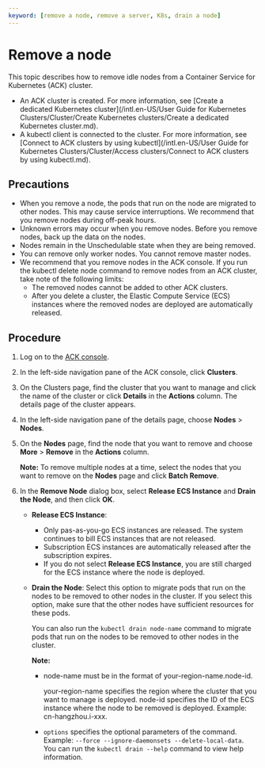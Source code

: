 ```yaml
---
keyword: [remove a node, remove a server, K8s, drain a node]
---
```


# Remove a node

This topic describes how to remove idle nodes from a Container Service for Kubernetes \(ACK\) cluster.

-   An ACK cluster is created. For more information, see [Create a dedicated Kubernetes cluster](/intl.en-US/User Guide for Kubernetes Clusters/Cluster/Create Kubernetes clusters/Create a dedicated Kubernetes cluster.md).
-   A kubectl client is connected to the cluster. For more information, see [Connect to ACK clusters by using kubectl](/intl.en-US/User Guide for Kubernetes Clusters/Cluster/Access clusters/Connect to ACK clusters by using kubectl.md).

## Precautions

-   When you remove a node, the pods that run on the node are migrated to other nodes. This may cause service interruptions. We recommend that you remove nodes during off-peak hours.
-   Unknown errors may occur when you remove nodes. Before you remove nodes, back up the data on the nodes.
-   Nodes remain in the Unschedulable state when they are being removed.
-   You can remove only worker nodes. You cannot remove master nodes.
-   We recommend that you remove nodes in the ACK console. If you run the kubectl delete node command to remove nodes from an ACK cluster, take note of the following limits:
    -   The removed nodes cannot be added to other ACK clusters.
    -   After you delete a cluster, the Elastic Compute Service \(ECS\) instances where the removed nodes are deployed are automatically released.

## Procedure

1.  Log on to the [ACK console](https://cs.console.aliyun.com).

2.  In the left-side navigation pane of the ACK console, click **Clusters**.

3.  On the Clusters page, find the cluster that you want to manage and click the name of the cluster or click **Details** in the **Actions** column. The details page of the cluster appears.

4.  In the left-side navigation pane of the details page, choose **Nodes** \> **Nodes**.

5.  On the **Nodes** page, find the node that you want to remove and choose **More** \> **Remove** in the **Actions** column.

    **Note:** To remove multiple nodes at a time, select the nodes that you want to remove on the **Nodes** page and click **Batch Remove**.

6.  In the **Remove Node** dialog box, select **Release ECS Instance** and **Drain the Node**, and then click **OK**.

    -   **Release ECS Instance**:
        -   Only pas-as-you-go ECS instances are released. The system continues to bill ECS instances that are not released.
        -   Subscription ECS instances are automatically released after the subscription expires.
        -   If you do not select **Release ECS Instance**, you are still charged for the ECS instance where the node is deployed.
    -   **Drain the Node**: Select this option to migrate pods that run on the nodes to be removed to other nodes in the cluster. If you select this option, make sure that the other nodes have sufficient resources for these pods.

        You can also run the `kubectl drain node-name` command to migrate pods that run on the nodes to be removed to other nodes in the cluster.

        **Note:**

        -   node-name must be in the format of your-region-name.node-id.

            your-region-name specifies the region where the cluster that you want to manage is deployed. node-id specifies the ID of the ECS instance where the node to be removed is deployed. Example: cn-hangzhou.i-xxx.

        -   `options` specifies the optional parameters of the command. Example: `--force --ignore-daemonsets --delete-local-data`. You can run the `kubectl drain --help` command to view help information.

